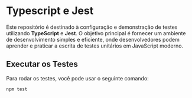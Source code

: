 # Typescript e Jest

Este repositório é destinado à configuração e demonstração de testes utilizando **TypeScript** e **Jest**. O objetivo principal é fornecer um ambiente de desenvolvimento simples e eficiente, onde desenvolvedores podem aprender e praticar a escrita de testes unitários em JavaScript moderno. 

## Executar os Testes

Para rodar os testes, você pode usar o seguinte comando:

```bash
npm test
